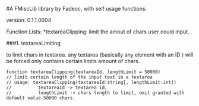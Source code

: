 #A FMiscLib library by Fadeoc, with self usage functions.

version: 0.1.1.0004

Function Lists:
*textareaClipping: limit the amout of chars user could input.

###1. textareaLimiting

to limit chars in textarea. any textarea (basically any element with an ID ) will be forced only contains certain limits amount of chars.

    function textareaClipping(textareaId, lengthLimit = 50000)
    // limit certain length of the input text in a textarea
    // usage: textareaClipping(textareaId:string[, lengthLimit:int])
    //          textareaId -> textarea id,
    //          lengthLimit -> chars length to limit, omit granted with default value 50000 chars.